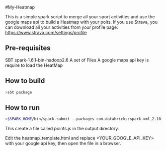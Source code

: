 #My-Heatmap

This is a simple spark script to merge all your sport activities and use the google maps api to build a Heatmap with your poits. 
If you use Strava, you can download all your activities from your profile page: https://www.strava.com/settings/profile

## Pre-requisites

SBT
spark-1.6.1-bin-hadoop2.6
A set of Files
A google maps api key is require to load the HeatMap

## How to build

```bash 
>sbt package
```

## How to run
```bash 
>$SPARK_HOME/bin/spark-submit --packages com.databricks:spark-xml_2.10:0.3.2 --class "BuildPoints" --master local[4] target/scala-2.10/my-heatmap_2.10-1.0.jar
```
 
 This create a file called points.js in the output directory.  
 
 Edit the heatmap_template.html and replace <YOUR_GOOGLE_API_KEY> with your google api key, then open the file in a browser. 